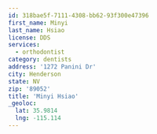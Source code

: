```yaml
---
id: 318bae5f-7111-4308-bb62-93f300e47396
first_name: Minyi
last_name: Hsiao
license: DDS
services:
  - orthodontist
category: dentists
address: '1272 Panini Dr'
city: Henderson
state: NV
zip: '89052'
title: 'Minyi Hsiao'
_geoloc:
  lat: 35.9814
  lng: -115.114
---
```

